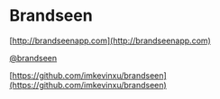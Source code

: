 Brandseen
================

[http://brandseenapp.com](http://brandseenapp.com)

[@brandseen](https://twitter.com/brandseenapp)

[https://github.com/imkevinxu/brandseen](https://github.com/imkevinxu/brandseen)